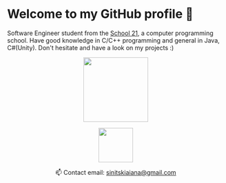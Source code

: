 # Welcome to my GitHub profile 👋
Software Engineer student from the [School 21](https://sbergraduate.ru/en/21-school/), a computer programming school. Have good knowledge in C/C++ programming and general in Java, C#(Unity). Don't hesitate and have a look on my projects :)

<!--
TO DO:

Projects to add:
C#    : Unity games(Arkanoid)
C++   : terminal game (минёр)
C     : all 21 school projects
Java  : MPGU projects

- python mini-project?
-->

<p align='center'>
   <a href="https://github.com/romankh3/github-readme-stats">
       <img height=150 src="https://github-readme-stats.vercel.app/api/top-langs/?username=sinyana383&layout=compact"/></a>
</p>

<p align='center'>
   <a href="https://hh.ru/resume/0b31a7efff083ae6320039ed1f366f68674f62">
       <img height=80 src="https://1ul.ru/upload/resize_image/publication/96872/960_0_3_HeadHunter.png?&style=for-the-badge&logo=linkedin&logoColor=white"/>
   </a>
<p align='center'>

<p align='center'>
   📫 Contact email: <a href='mailto:sinitskiaiana@gmail.com'>sinitskiaiana@gmail.com</a>
</p>
